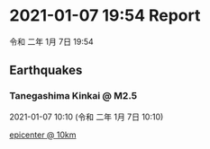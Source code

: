 # 2021-01-07 19:54 Report
令和 二年 1月 7日 19:54

## Earthquakes
### Tanegashima Kinkai @ M2.5
2021-01-07 10:10 (令和 二年 1月 7日 10:10)
  
[epicenter @ 10km](https://www.google.com/maps/place/30°42'00%22+131°00'00%22/@30.7,131,17z/data=!3m1!4b1!4m5!3m4!1s0x0:0x0!8m2!3d30.7!4d131)
